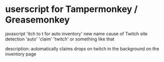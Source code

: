 # userscript for Tampermonkey / Greasemonkey

javascript 'itch to t for auto inventory'
new name cause of Twitch site detection 'auto' 'claim' 'twitch' or something like that

description:
automatically claims drops on twitch in the background on the inventory page
